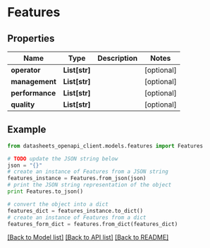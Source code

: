 # Features


## Properties
Name | Type | Description | Notes
------------ | ------------- | ------------- | -------------
**operator** | **List[str]** |  | [optional] 
**management** | **List[str]** |  | [optional] 
**performance** | **List[str]** |  | [optional] 
**quality** | **List[str]** |  | [optional] 

## Example

```python
from datasheets_openapi_client.models.features import Features

# TODO update the JSON string below
json = "{}"
# create an instance of Features from a JSON string
features_instance = Features.from_json(json)
# print the JSON string representation of the object
print Features.to_json()

# convert the object into a dict
features_dict = features_instance.to_dict()
# create an instance of Features from a dict
features_form_dict = features.from_dict(features_dict)
```
[[Back to Model list]](../README.md#documentation-for-models) [[Back to API list]](../README.md#documentation-for-api-endpoints) [[Back to README]](../README.md)



